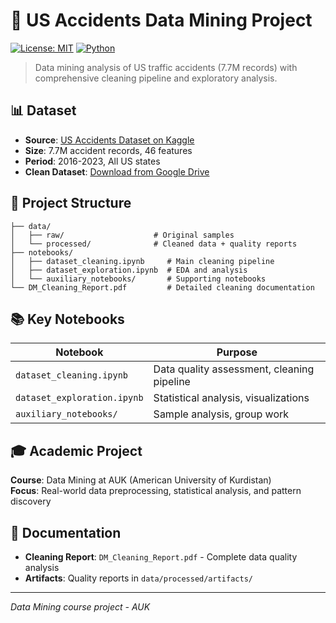 # 🚗 US Accidents Data Mining Project

[![License: MIT](https://img.shields.io/badge/License-MIT-yellow.svg)](https://opensource.org/licenses/MIT)
[![Python](https://img.shields.io/badge/Python-3.x-blue.svg)](https://python.org)

> Data mining analysis of US traffic accidents (7.7M records) with comprehensive cleaning pipeline and exploratory analysis.

## 📊 Dataset

- **Source**: [US Accidents Dataset on Kaggle](https://www.kaggle.com/datasets/sobhanmoosavi/us-accidents)
- **Size**: 7.7M accident records, 46 features
- **Period**: 2016-2023, All US states
- **Clean Dataset**: [Download from Google Drive](https://drive.google.com/file/d/1iXnZ6impD9DoPduDvE5a_u5a5iWKjux0/view?usp=drivesdk)

## 📁 Project Structure

```
├── data/
│   ├── raw/                    # Original samples
│   └── processed/              # Cleaned data + quality reports
├── notebooks/
│   ├── dataset_cleaning.ipynb     # Main cleaning pipeline
│   ├── dataset_exploration.ipynb  # EDA and analysis
│   └── auxiliary_notebooks/       # Supporting notebooks
└── DM_Cleaning_Report.pdf         # Detailed cleaning documentation
```

## 📚 Key Notebooks

| Notebook | Purpose |
|----------|---------|
| `dataset_cleaning.ipynb` | Data quality assessment, cleaning pipeline |
| `dataset_exploration.ipynb` | Statistical analysis, visualizations |
| `auxiliary_notebooks/` | Sample analysis, group work |

## 🎓 Academic Project

**Course**: Data Mining at AUK (American University of Kurdistan)  
**Focus**: Real-world data preprocessing, statistical analysis, and pattern discovery

## 📄 Documentation

- **Cleaning Report**: `DM_Cleaning_Report.pdf` - Complete data quality analysis
- **Artifacts**: Quality reports in `data/processed/artifacts/`

---

*Data Mining course project - AUK*
